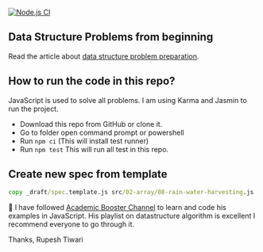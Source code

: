 [![Node.js CI](https://github.com/rupeshtiwari/coding-examples-datastructures/actions/workflows/main.yaml/badge.svg?branch=main)](https://github.com/rupeshtiwari/coding-examples-datastructures/actions/workflows/main.yaml)

## Data Structure Problems from beginning

Read the article about [data structure problem preparation](http://www.rupeshtiwari.com/coding-examples-datastructures/).

## How to run the code in this repo?

JavaScript is used to solve all problems.
I am using Karma and Jasmin to run the project.

- Download this repo from GitHub or clone it.
- Go to folder open command prompt or powershell
- Run `npm ci` (This will install test runner)
- Run `npm test` This will run all test in this repo.

## Create new spec from template

```cmd
copy _draft/spec.template.js src/02-array/08-rain-water-harvesting.js
```

📣 I have followed [Academic Booster Channel](https://www.youtube.com/watch?v=t5JfBFfi2sU&list=PLg6p_zdrEgHEqaRQbZADU6suNgh28JiKb&index=2) to learn and code his examples in JavaScript. His playlist on datastructure algorithm is excellent I recommend everyone to go through it. 

Thanks, 
Rupesh Tiwari
